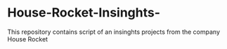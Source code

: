 # House-Rocket-Insinghts-
This repository contains script of an insinghts projects from the company House Rocket
